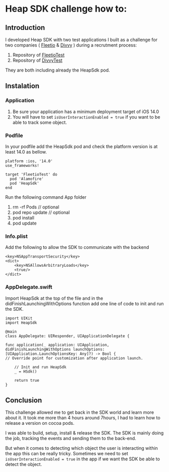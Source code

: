 # Heap SDK challenge how to:

## Introduction

I developed Heap SDK with two test applications I built as a challenge for two companies ( [Fleetio](https://www.fleetio.com/) & [Divvy](https://getdivvy.com/) ) during a recrutment process:

1. Repository of [FleetioTest](https://github.com/NutsNet/FleetioTest)
2. Repository of [DivvyTest](https://github.com/NutsNet/DivvyTest)

They are both including already the HeapSdk pod.

## Instalation

### Application

1. Be sure your application has a minimum deployment target of iOS 14.0
2. You will have to set ```isUserInteractionEnabled = true``` if you want to be able to track some object.

### Podfile

In your podfile add the HeapSdk pod and check the platform version is at least 14.0 as bellow.

```
platform :ios, '14.0'
use_frameworks!

target 'FleetioTest' do
  pod 'Alamofire'
  pod 'HeapSdk'
end
```

Run the following command App folder
1. rm -rf Pods // optional
2. pod repo update // optional
3. pod install
4. pod update

### Info.plist

Add the following to allow the SDK to communicate with the backend

```
<key>NSAppTransportSecurity</key>
<dict>
    <key>NSAllowsArbitraryLoads</key>
    <true/>
</dict>
```

### AppDelegate.swift

Import HeapSdk at the top of the file and in the didFinishLaunchingWithOptions function add one line of code to init and run the SDK.

```
import UIKit
import HeapSdk

@main
class AppDelegate: UIResponder, UIApplicationDelegate {

func application(_ application: UIApplication, didFinishLaunchingWithOptions launchOptions: [UIApplication.LaunchOptionsKey: Any]?) -> Bool {
// Override point for customization after application launch.

    // Init and run HeapSdk
    _ = HSdk()

    return true
}
```

## Conclusion

This challenge allowed me to get back in the SDK world and learn more about it. It took me more than 4 hours around 7hours, I had to learn how to release a version on cocoa pods.

I was able to build, setup, install & release the SDK. The SDK is mainly doing the job, tracking the events and sending them to the back-end.

But when it comes to detecting which object the user is interacting within the app this can be really tricky. Sometimes we need to set ```isUserInteractionEnabled = true``` in the app if we want the SDK be able to detect the object.
